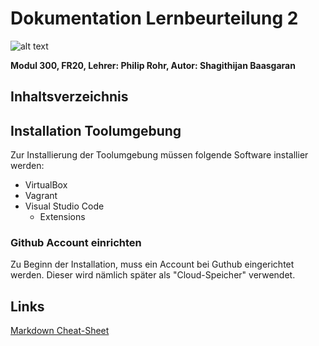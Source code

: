 # Dokumentation Lernbeurteilung 2
![alt text](https://www.itprotoday.com/sites/itprotoday.com/files/styles/article_featured_retina/public/Cloud%20with%20light%20coming%20from%20it%20and%20connected%20vectors%20within.jpg?itok=9i48eejV "Logo Title Text 1")

**Modul 300, FR20, Lehrer: Philip Rohr, Autor: Shagithijan Baasgaran** 

## Inhaltsverzeichnis

## Installation Toolumgebung
Zur Installierung der Toolumgebung müssen folgende Software installier werden:
- VirtualBox
- Vagrant
- Visual Studio Code
  - Extensions
### Github Account einrichten
Zu Beginn der Installation, muss ein Account bei Guthub eingerichtet werden. Dieser wird nämlich später als "Cloud-Speicher" verwendet.

## Links

[Markdown Cheat-Sheet](https://www.markdownguide.org/cheat-sheet/)